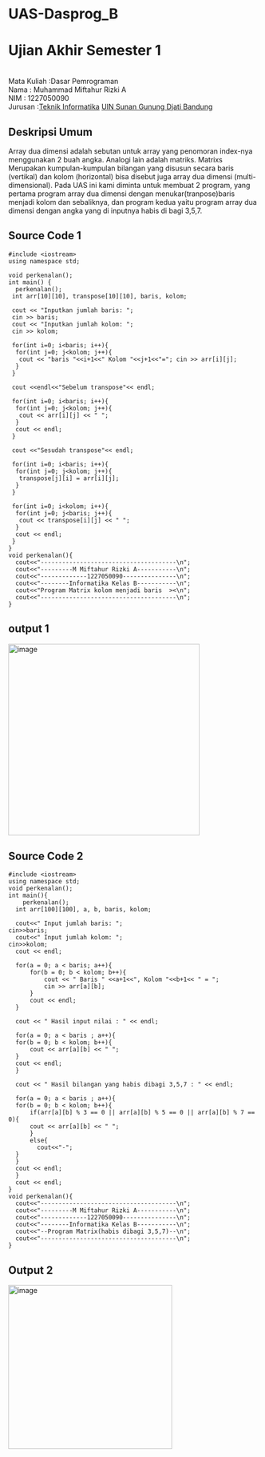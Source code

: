 # UAS-Dasprog_B

# Ujian Akhir Semester 1 
<br>Mata Kuliah 	:Dasar Pemrograman
<br> Nama		: Muhammad Miftahur Rizki A
<br>NIM		:	1227050090
<br>Jurusan		:[Teknik Informatika](http://if.uinsgd.ac.id/) [UIN Sunan Gunung Djati Bandung](https://uinsgd.ac.id/) 

## Deskripsi Umum

Array dua dimensi adalah sebutan untuk array yang penomoran index-nya menggunakan 2 buah angka. Analogi lain adalah matriks. Matrixs Merupakan kumpulan-kumpulan bilangan yang disusun secara baris (vertikal) dan kolom (horizontal) bisa disebut juga array dua dimensi (multi-dimensional). Pada UAS ini kami diminta untuk membuat 2 program, yang pertama program array dua dimensi dengan menukar(tranpose)baris menjadi kolom dan sebaliknya, dan program kedua yaitu program array dua dimensi dengan angka yang di inputnya habis di bagi 3,5,7.
## Source Code 1
    #include <iostream>
    using namespace std;

    void perkenalan();
    int main() {
      perkenalan();
     int arr[10][10], transpose[10][10], baris, kolom;

     cout << "Inputkan jumlah baris: ";
     cin >> baris;
     cout << "Inputkan jumlah kolom: "; 
     cin >> kolom;

     for(int i=0; i<baris; i++){
      for(int j=0; j<kolom; j++){
       cout << "baris "<<i+1<<" Kolom "<<j+1<<"="; cin >> arr[i][j];
      }
     }

     cout <<endl<<"Sebelum transpose"<< endl;

     for(int i=0; i<baris; i++){
      for(int j=0; j<kolom; j++){
       cout << arr[i][j] << " ";
      }
      cout << endl;
     }

     cout <<"Sesudah transpose"<< endl;

     for(int i=0; i<baris; i++){
      for(int j=0; j<kolom; j++){
       transpose[j][i] = arr[i][j];
      }
     }

     for(int i=0; i<kolom; i++){
      for(int j=0; j<baris; j++){
       cout << transpose[i][j] << " "; 
      }
      cout << endl;
     }
    }
    void perkenalan(){
      cout<<"--------------------------------------\n";
      cout<<"---------M Miftahur Rizki A-----------\n";
      cout<<"-------------1227050090---------------\n";
      cout<<"--------Informatika Kelas B-----------\n";
      cout<<"Program Matrix kolom menjadi baris  ><\n";
      cout<<"--------------------------------------\n";
    }
                                                                                                                                                                                           
## output 1
<img width="383" alt="image" src="https://user-images.githubusercontent.com/120999827/208482370-43c1bbd4-1859-4b95-a45e-8aa9e05dfbd5.png">


## Source Code 2 
    #include <iostream>
    using namespace std;
    void perkenalan();
    int main(){
        perkenalan();
      int arr[100][100], a, b, baris, kolom;

      cout<<" Input jumlah baris: "; 
    cin>>baris;
      cout<<" Input jumlah kolom: "; 
    cin>>kolom;
      cout << endl;

      for(a = 0; a < baris; a++){
          for(b = 0; b < kolom; b++){
              cout << " Baris " <<a+1<<", Kolom "<<b+1<< " = ";
              cin >> arr[a][b];
          }
          cout << endl;
      }

      cout << " Hasil input nilai : " << endl;

      for(a = 0; a < baris ; a++){
      for(b = 0; b < kolom; b++){
          cout << arr[a][b] << " ";
      }
      cout << endl;
      }

      cout << " Hasil bilangan yang habis dibagi 3,5,7 : " << endl;

      for(a = 0; a < baris ; a++){
      for(b = 0; b < kolom; b++){
          if(arr[a][b] % 3 == 0 || arr[a][b] % 5 == 0 || arr[a][b] % 7 == 0){
          cout << arr[a][b] << " ";
          }
          else{
            cout<<"-";
      }
      }
      cout << endl;
      }
      cout << endl;
    }
    void perkenalan(){
      cout<<"--------------------------------------\n";
      cout<<"---------M Miftahur Rizki A-----------\n";
      cout<<"-------------1227050090---------------\n";
      cout<<"--------Informatika Kelas B-----------\n";
      cout<<"--Program Matrix(habis dibagi 3,5,7)--\n";
      cout<<"--------------------------------------\n";
    }                                                                                                                                                                  
## Output 2
<img width="328" alt="image" src="https://user-images.githubusercontent.com/120999827/208481876-9cd27bd8-dc2e-471f-a5b4-1c9e5955237c.png">


